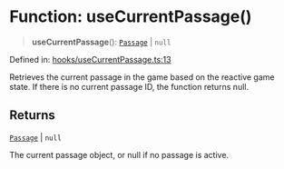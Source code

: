 # Function: useCurrentPassage()

> **useCurrentPassage**(): [`Passage`](../classes/Passage.md) \| `null`

Defined in: [hooks/useCurrentPassage.ts:13](https://github.com/laruss/react-text-game/blob/59d7b8f771aa0b3a193326c59fd60a3d4ca5383b/packages/core/src/hooks/useCurrentPassage.ts#L13)

Retrieves the current passage in the game based on the reactive game state.
If there is no current passage ID, the function returns null.

## Returns

[`Passage`](../classes/Passage.md) \| `null`

The current passage object, or null if no passage is active.
